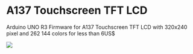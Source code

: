 A137 Touchscreen TFT LCD
========================
Arduino UNO R3 Firmware for A137 Touchscreen TFT LCD with 320x240 pixel and 262 144 colors for less than 6US$

![](https://raw.github.com/TorstenC/A137_TouchTFT_320x240/master/Pictures/3CycleTransfer.png)
